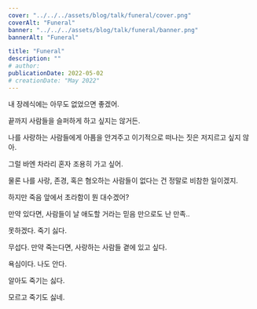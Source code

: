 ```yaml
---
cover: "../../../assets/blog/talk/funeral/cover.png"
coverAlt: "Funeral"
banner: "../../../assets/blog/talk/funeral/banner.png"
bannerAlt: "Funeral"

title: "Funeral"
description: ""
# author:
publicationDate: 2022-05-02
# creationDate: "May 2022"
---
```


내 장례식에는 아무도 없었으면 좋겠어.

끝까지 사람들을 슬퍼하게 하고 싶지는 않거든.

나를 사랑하는 사람들에게 아픔을 안겨주고 이기적으로 떠나는 짓은 저지르고 싶지 않아.

그럴 바엔 차라리 혼자 조용히 가고 싶어.

물론 나를 사랑, 존경, 혹은 혐오하는 사람들이 없다는 건 정말로 비참한  일이겠지.

하지만 죽음 앞에서 초라함이 뭔 대수겠어?

만약 있다면, 사람들이 날 애도할 거라는 믿음 만으로도 난 만족..

못하겠다. 죽기 싫다.

무섭다. 만약 죽는다면, 사랑하는 사람들 곁에 있고 싶다.

욕심이다. 나도 안다.

알아도 죽기는 싫다.

모르고 죽기도 싫네.
